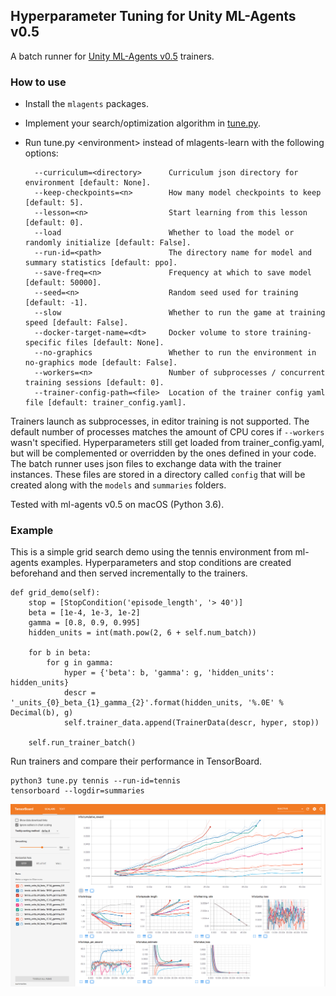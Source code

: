 

## Hyperparameter Tuning for Unity ML-Agents v0.5

A batch runner for [Unity ML-Agents v0.5](https://github.com/Unity-Technologies/ml-agents/releases/tag/0.5.0a) trainers. 

### How to use
* Install the `mlagents` packages.
* Implement your search/optimization algorithm in [tune.py](https://github.com/mbaske/ml-agents-hyperparams/blob/master/tune.py). 
* Run tune.py \<environment\> instead of mlagents-learn with the following options:
							 
        --curriculum=<directory>      Curriculum json directory for environment [default: None].
		--keep-checkpoints=<n>        How many model checkpoints to keep [default: 5].
		--lesson=<n>                  Start learning from this lesson [default: 0].
		--load                        Whether to load the model or randomly initialize [default: False].
		--run-id=<path>               The directory name for model and summary statistics [default: ppo].
		--save-freq=<n>               Frequency at which to save model [default: 50000].
		--seed=<n>                    Random seed used for training [default: -1].
		--slow                        Whether to run the game at training speed [default: False].
		--docker-target-name=<dt>     Docker volume to store training-specific files [default: None].
		--no-graphics                 Whether to run the environment in no-graphics mode [default: False].
		--workers=<n>                 Number of subprocesses / concurrent training sessions [default: 0].
		--trainer-config-path=<file>  Location of the trainer config yaml file [default: trainer_config.yaml].

                
Trainers launch as subprocesses, in editor training is not supported. The default number of processes matches the amount of CPU cores if `--workers` wasn't specified. Hyperparameters still get loaded from trainer_config.yaml, but will be complemented or overridden by the ones defined in your code. The batch runner uses json files to exchange data with the trainer instances. These files are stored in a directory called `config` that will be created along with the `models` and `summaries` folders.

Tested with ml-agents v0.5 on macOS (Python 3.6).

### Example
This is a simple grid search demo using the tennis environment from ml-agents examples. Hyperparameters and stop conditions are created beforehand and then served incrementally to the trainers.

	def grid_demo(self):
        stop = [StopCondition('episode_length', '> 40')]
        beta = [1e-4, 1e-3, 1e-2]
        gamma = [0.8, 0.9, 0.995]
        hidden_units = int(math.pow(2, 6 + self.num_batch))

        for b in beta:
            for g in gamma:
                hyper = {'beta': b, 'gamma': g, 'hidden_units': hidden_units}
                descr = '_units_{0}_beta_{1}_gamma_{2}'.format(hidden_units, '%.0E' % Decimal(b), g)
                self.trainer_data.append(TrainerData(descr, hyper, stop))
                
        self.run_trainer_batch()
                
Run trainers and compare their performance in TensorBoard.

	python3 tune.py tennis --run-id=tennis
	tensorboard --logdir=summaries

<img src="images/tensorboard.png" align="middle" width="1849"/>

